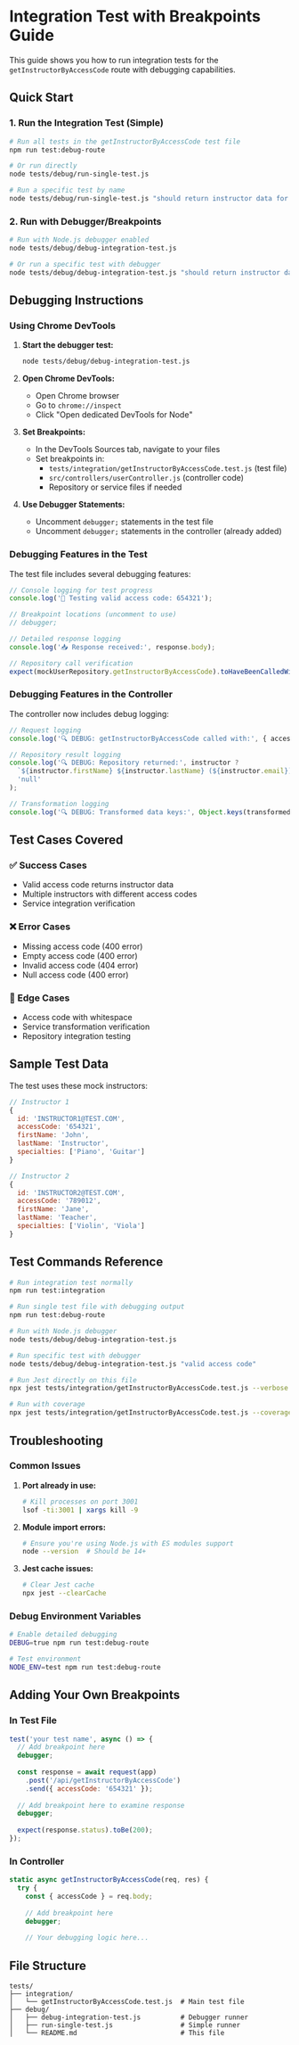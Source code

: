 # Integration Test with Breakpoints Guide

This guide shows you how to run integration tests for the `getInstructorByAccessCode` route with debugging capabilities.

## Quick Start

### 1. Run the Integration Test (Simple)
```bash
# Run all tests in the getInstructorByAccessCode test file
npm run test:debug-route

# Or run directly
node tests/debug/run-single-test.js

# Run a specific test by name
node tests/debug/run-single-test.js "should return instructor data for valid access code"
```

### 2. Run with Debugger/Breakpoints
```bash
# Run with Node.js debugger enabled
node tests/debug/debug-integration-test.js

# Or run a specific test with debugger
node tests/debug/debug-integration-test.js "should return instructor data for valid access code"
```

## Debugging Instructions

### Using Chrome DevTools

1. **Start the debugger test:**
   ```bash
   node tests/debug/debug-integration-test.js
   ```

2. **Open Chrome DevTools:**
   - Open Chrome browser
   - Go to `chrome://inspect`
   - Click "Open dedicated DevTools for Node"

3. **Set Breakpoints:**
   - In the DevTools Sources tab, navigate to your files
   - Set breakpoints in:
     - `tests/integration/getInstructorByAccessCode.test.js` (test file)
     - `src/controllers/userController.js` (controller code)
     - Repository or service files if needed

4. **Use Debugger Statements:**
   - Uncomment `debugger;` statements in the test file
   - Uncomment `debugger;` statements in the controller (already added)

### Debugging Features in the Test

The test file includes several debugging features:

```javascript
// Console logging for test progress
console.log('🎯 Testing valid access code: 654321');

// Breakpoint locations (uncomment to use)
// debugger;

// Detailed response logging
console.log('📥 Response received:', response.body);

// Repository call verification
expect(mockUserRepository.getInstructorByAccessCode).toHaveBeenCalledWith(accessCode);
```

### Debugging Features in the Controller

The controller now includes debug logging:

```javascript
// Request logging
console.log('🔍 DEBUG: getInstructorByAccessCode called with:', { accessCode });

// Repository result logging
console.log('🔍 DEBUG: Repository returned:', instructor ? 
  `${instructor.firstName} ${instructor.lastName} (${instructor.email})` : 
  'null'
);

// Transformation logging
console.log('🔍 DEBUG: Transformed data keys:', Object.keys(transformedData));
```

## Test Cases Covered

### ✅ Success Cases
- Valid access code returns instructor data
- Multiple instructors with different access codes
- Service integration verification

### ❌ Error Cases
- Missing access code (400 error)
- Empty access code (400 error)  
- Invalid access code (404 error)
- Null access code (400 error)

### 🔄 Edge Cases
- Access code with whitespace
- Service transformation verification
- Repository integration testing

## Sample Test Data

The test uses these mock instructors:

```javascript
// Instructor 1
{
  id: 'INSTRUCTOR1@TEST.COM',
  accessCode: '654321',
  firstName: 'John',
  lastName: 'Instructor',
  specialties: ['Piano', 'Guitar']
}

// Instructor 2  
{
  id: 'INSTRUCTOR2@TEST.COM',
  accessCode: '789012',
  firstName: 'Jane',
  lastName: 'Teacher',
  specialties: ['Violin', 'Viola']
}
```

## Test Commands Reference

```bash
# Run integration test normally
npm run test:integration

# Run single test file with debugging output
npm run test:debug-route

# Run with Node.js debugger
node tests/debug/debug-integration-test.js

# Run specific test with debugger
node tests/debug/debug-integration-test.js "valid access code"

# Run Jest directly on this file
npx jest tests/integration/getInstructorByAccessCode.test.js --verbose

# Run with coverage
npx jest tests/integration/getInstructorByAccessCode.test.js --coverage
```

## Troubleshooting

### Common Issues

1. **Port already in use:**
   ```bash
   # Kill processes on port 3001
   lsof -ti:3001 | xargs kill -9
   ```

2. **Module import errors:**
   ```bash
   # Ensure you're using Node.js with ES modules support
   node --version  # Should be 14+ 
   ```

3. **Jest cache issues:**
   ```bash
   # Clear Jest cache
   npx jest --clearCache
   ```

### Debug Environment Variables

```bash
# Enable detailed debugging
DEBUG=true npm run test:debug-route

# Test environment
NODE_ENV=test npm run test:debug-route
```

## Adding Your Own Breakpoints

### In Test File
```javascript
test('your test name', async () => {
  // Add breakpoint here
  debugger;
  
  const response = await request(app)
    .post('/api/getInstructorByAccessCode')
    .send({ accessCode: '654321' });
    
  // Add breakpoint here to examine response
  debugger;
  
  expect(response.status).toBe(200);
});
```

### In Controller
```javascript
static async getInstructorByAccessCode(req, res) {
  try {
    const { accessCode } = req.body;
    
    // Add breakpoint here
    debugger;
    
    // Your debugging logic here...
```

## File Structure

```
tests/
├── integration/
│   └── getInstructorByAccessCode.test.js  # Main test file
├── debug/
│   ├── debug-integration-test.js          # Debugger runner
│   ├── run-single-test.js                 # Simple runner
│   └── README.md                          # This file
```
